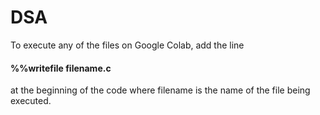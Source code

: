 # DSA
To execute any of the files on Google Colab, add the line <h4> %%writefile filename.c </h4> at the beginning of the code where filename is the name of the file being executed.
